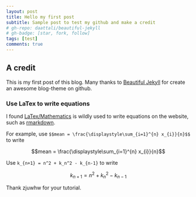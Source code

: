 ```yaml
---
layout: post
title: Hello my first post
subtitle: Sample post to test my github and make a credit
# gh-repo: daattali/beautiful-jekyll
# gh-badge: [star, fork, follow]
tags: [test]
comments: true
---
```


## A credit

This is my first post of this blog. Many thanks to [Beautiful Jekyll](https://github.com/daattali/beautiful-jekyll) for create an awesome blog-theme on github.


### Use LaTex to write equations

I found [LaTex/Mathematics](https://en.wikibooks.org/wiki/LaTeX/Mathematics) is wildly used to write equations on the website, such as [rmarkdown](http://rmarkdown.rstudio.com/authoring_basics.html).

For example, use `$$mean = \frac{\displaystyle\sum_{i=1}^{n} x_{i}}{n}$$` to write

$$mean = \frac{\displaystyle\sum_{i=1}^{n} x_{i}}{n}$$

Use `k_{n+1} = n^2 + k_n^2 - k_{n-1}` to write

$$k_{n+1} = n^2 + k_n^2 - k_{n-1}$$

Thank zjuwhw for your tutorial.
